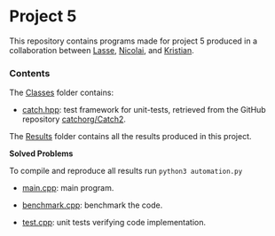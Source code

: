 # Project 5

This repository contains programs made for project 5 produced in a collaboration between [Lasse](https://github.com/lasselb87), [Nicolai](https://github.com/nicolossus), and [Kristian](https://github.com/KristianWold).


### Contents

The [Classes](https://github.com/nicolossus/FYS3150/tree/master/Project5/Classes) folder contains:

- [catch.hpp](https://github.com/nicolossus/FYS3150/blob/master/Project5/Classes/catch.hpp): test framework for unit-tests, retrieved from the GitHub repository [catchorg/Catch2](https://github.com/catchorg/Catch2).

The [Results](https://github.com/nicolossus/FYS3150/tree/master/Project5/Results) folder contains all the results produced in this project.

**Solved Problems**

To compile and reproduce all results run `python3 automation.py`

- [main.cpp](https://github.com/nicolossus/FYS3150/blob/master/Project5/main.cpp): main program.

- [benchmark.cpp](https://github.com/nicolossus/FYS3150/blob/master/Project5/benchmark.cpp): benchmark the code.

- [test.cpp](https://github.com/nicolossus/FYS3150/blob/master/Project5/test.cpp): unit tests verifying code implementation.
